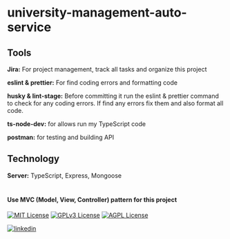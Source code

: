 # university-management-auto-service

## Tools
**Jira:** For project management, track all tasks and organize this project 

**eslint & prettier:** For find coding errors and formatting code

**husky & lint-stage:** Before committing it run the eslint & prettier command to check for any coding errors. If find any errors fix them and also format all code.

**ts-node-dev:** for allows run my TypeScript code

**postman:** for testing and building API

## Technology
**Server:** TypeScript, Express, Mongoose

#
#### Use MVC (Model, View, Controller) pattern for this project

[![MIT License](https://img.shields.io/badge/License-MIT-green.svg)](https://choosealicense.com/licenses/mit/)
[![GPLv3 License](https://img.shields.io/badge/License-GPL%20v3-yellow.svg)](https://opensource.org/licenses/)
[![AGPL License](https://img.shields.io/badge/license-AGPL-blue.svg)](http://www.gnu.org/licenses/agpl-3.0)


[![linkedin](https://img.shields.io/badge/linkedin-0A66C2?style=for-the-badge&logo=linkedin&logoColor=white)](https://www.linkedin.com/in/reazul7/)
